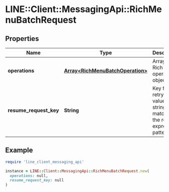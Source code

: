 # LINE::Client::MessagingApi::RichMenuBatchRequest

## Properties

| Name | Type | Description | Notes |
| ---- | ---- | ----------- | ----- |
| **operations** | [**Array&lt;RichMenuBatchOperation&gt;**](RichMenuBatchOperation.md) | Array of Rich menu operation object... |  |
| **resume_request_key** | **String** | Key for retry. Key value is a string matching the regular expression pattern | [optional] |

## Example

```ruby
require 'line_client_messaging_api'

instance = LINE::Client::MessagingApi::RichMenuBatchRequest.new(
  operations: null,
  resume_request_key: null
)
```

